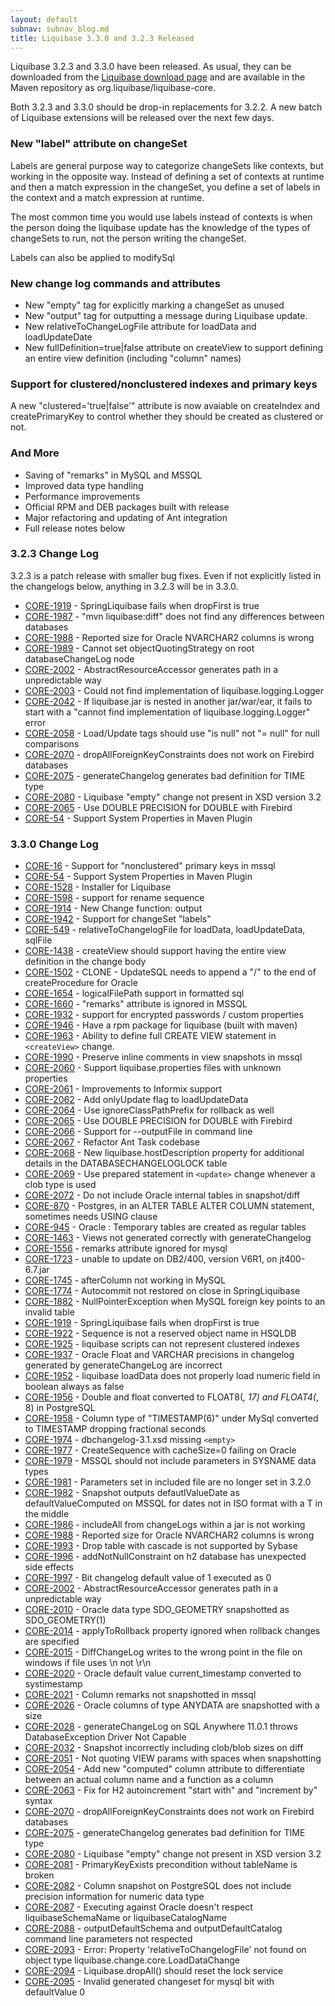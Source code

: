 ```yaml
---
layout: default
subnav: subnav_blog.md
title: Liquibase 3.3.0 and 3.2.3 Released
---
```



Liquibase 3.2.3 and 3.3.0 have been released. As usual, they can be downloaded from the <a href="http://liquibase.org/download">Liquibase download page</a> and are available in the Maven repository as org.liquibase/liquibase-core.


Both 3.2.3 and 3.3.0 should be drop-in replacements for 3.2.2. A new batch of Liquibase extensions will be released over the next few days.


### New "label" attribute on changeSet


Labels are general purpose way to categorize changeSets like contexts, but working in the opposite way. Instead of defining a set of contexts at runtime and then a match expression in the changeSet, you define a set of labels in the context and a match expression at runtime.


The most common time you would use labels instead of contexts is when the person doing the liquibase update has the knowledge of the types of changeSets to run, not the person writing the changeSet.


Labels can also be applied to modifySql


### New change log commands and attributes


- New "empty" tag for explicitly marking a changeSet as unused
- New "output" tag for outputting a message during Liquibase update.
- New relativeToChangeLogFile attribute for loadData and loadUpdateDate
- New fullDefinition=true\|false attribute on createView to support defining an entire view definition (including "column" names)

### Support for clustered/nonclustered indexes and primary keys

A new "clustered='true\|false'" attribute is now avaiable on createIndex and createPrimaryKey to control whether they should be created as clustered or not.

### And More

- Saving of "remarks" in MySQL and MSSQL
- Improved data type handling
- Performance improvements
- Official RPM and DEB packages built with release
- Major refactoring and updating of Ant integration
- Full release notes below

### 3.2.3 Change Log

3.2.3 is a patch release with smaller bug fixes. Even if not explicitly listed in the changelogs below, anything in 3.2.3 will be in 3.3.0.


- <a href="https://liquibase.jira.com/browse/CORE-1919">CORE-1919</a> - SpringLiquibase fails when dropFirst is true
- <a href="https://liquibase.jira.com/browse/CORE-1987">CORE-1987</a> - "mvn liquibase:diff" does not find any differences between databases
- <a href="https://liquibase.jira.com/browse/CORE-1988">CORE-1988</a> - Reported size for Oracle NVARCHAR2 columns is wrong
- <a href="https://liquibase.jira.com/browse/CORE-1989">CORE-1989</a> - Cannot set objectQuotingStrategy on root databaseChangeLog node
- <a href="https://liquibase.jira.com/browse/CORE-2002">CORE-2002</a> - AbstractResourceAccessor generates path in a unpredictable way
- <a href="https://liquibase.jira.com/browse/CORE-2003">CORE-2003</a> - Could not find implementation of liquibase.logging.Logger
- <a href="https://liquibase.jira.com/browse/CORE-2042">CORE-2042</a> - If liquibase.jar is nested in another jar/war/ear, it fails to start with a "cannot find implementation of liquibase.logging.Logger" error
- <a href="https://liquibase.jira.com/browse/CORE-2058">CORE-2058</a> - Load/Update tags should use "is null" not "= null" for null comparisons
- <a href="https://liquibase.jira.com/browse/CORE-2070">CORE-2070</a> - dropAllForeignKeyConstraints does not work on Firebird databases
- <a href="https://liquibase.jira.com/browse/CORE-2075">CORE-2075</a> - generateChangelog generates bad definition for TIME type
- <a href="https://liquibase.jira.com/browse/CORE-2080">CORE-2080</a> - Liquibase "empty" change not present in XSD version 3.2
- <a href="https://liquibase.jira.com/browse/CORE-2065">CORE-2065</a> - Use DOUBLE PRECISION for DOUBLE with Firebird
- <a href="https://liquibase.jira.com/browse/CORE-54">CORE-54</a> - Support System Properties in Maven Plugin


### 3.3.0 Change Log

- <a href="https://liquibase.jira.com/browse/CORE-16">CORE-16</a> - Support for "nonclustered" primary keys in mssql
- <a href="https://liquibase.jira.com/browse/CORE-54">CORE-54</a> - Support System Properties in Maven Plugin
- <a href="https://liquibase.jira.com/browse/CORE-1528">CORE-1528</a> - Installer for Liquibase
- <a href="https://liquibase.jira.com/browse/CORE-1598">CORE-1598</a> - support for rename sequence
- <a href="https://liquibase.jira.com/browse/CORE-1914">CORE-1914</a> - New Change function: output
- <a href="https://liquibase.jira.com/browse/CORE-1942">CORE-1942</a> - Support for changeSet "labels"
- <a href="https://liquibase.jira.com/browse/CORE-549">CORE-549</a> - relativeToChangelogFile for loadData, loadUpdateData, sqlFile
- <a href="https://liquibase.jira.com/browse/CORE-1438">CORE-1438</a> - createView should support having the entire view definition in the change body
- <a href="https://liquibase.jira.com/browse/CORE-1502">CORE-1502</a> - CLONE - UpdateSQL needs to append a "/" to the end of createProcedure for Oracle
- <a href="https://liquibase.jira.com/browse/CORE-1654">CORE-1654</a> - logicalFilePath support in formatted sql
- <a href="https://liquibase.jira.com/browse/CORE-1660">CORE-1660</a> - "remarks" attribute is ignored in MSSQL
- <a href="https://liquibase.jira.com/browse/CORE-1932">CORE-1932</a> - support for encrypted passwords / custom properties
- <a href="https://liquibase.jira.com/browse/CORE-1946">CORE-1946</a> - Have a rpm package for liquibase (built with maven)
- <a href="https://liquibase.jira.com/browse/CORE-1963">CORE-1963</a> - Ability to define full CREATE VIEW statement in `<createView>` change.
- <a href="https://liquibase.jira.com/browse/CORE-1990">CORE-1990</a> - Preserve inline comments in view snapshots in mssql
- <a href="https://liquibase.jira.com/browse/CORE-2060">CORE-2060</a> - Support liquibase.properties files with unknown properties
- <a href="https://liquibase.jira.com/browse/CORE-2061">CORE-2061</a> - Improvements to Informix support
- <a href="https://liquibase.jira.com/browse/CORE-2062">CORE-2062</a> - Add onlyUpdate flag to loadUpdateData
- <a href="https://liquibase.jira.com/browse/CORE-2064">CORE-2064</a> - Use ignoreClassPathPrefix for rollback as well
- <a href="https://liquibase.jira.com/browse/CORE-2065">CORE-2065</a> - Use DOUBLE PRECISION for DOUBLE with Firebird
- <a href="https://liquibase.jira.com/browse/CORE-2066">CORE-2066</a> - Support for --outputFile in command line
- <a href="https://liquibase.jira.com/browse/CORE-2067">CORE-2067</a> - Refactor Ant Task codebase
- <a href="https://liquibase.jira.com/browse/CORE-2068">CORE-2068</a> - New liquibase.hostDescription property for additional details in the DATABASECHANGELOGLOCK table
- <a href="https://liquibase.jira.com/browse/CORE-2069">CORE-2069</a> - Use prepared statement in `<update>` change whenever a clob type is used
- <a href="https://liquibase.jira.com/browse/CORE-2072">CORE-2072</a> - Do not include Oracle internal tables in snapshot/diff
- <a href="https://liquibase.jira.com/browse/CORE-870">CORE-870</a> - Postgres, in an ALTER TABLE ALTER COLUMN statement, sometimes needs USING clause
- <a href="https://liquibase.jira.com/browse/CORE-945">CORE-945</a> - Oracle : Temporary tables are created as regular tables
- <a href="https://liquibase.jira.com/browse/CORE-1463">CORE-1463</a> - Views not generated correctly with generateChangelog
- <a href="https://liquibase.jira.com/browse/CORE-1556">CORE-1556</a> - remarks attribute ignored for mysql
- <a href="https://liquibase.jira.com/browse/CORE-1723">CORE-1723</a> - unable to update on DB2/400, version V6R1, on jt400-6.7.jar
- <a href="https://liquibase.jira.com/browse/CORE-1745">CORE-1745</a> - afterColumn not working in MySQL
- <a href="https://liquibase.jira.com/browse/CORE-1774">CORE-1774</a> - Autocommit not restored on close in SpringLiquibase
- <a href="https://liquibase.jira.com/browse/CORE-1882">CORE-1882</a> - NullPointerException when MySQL foreign key points to an invalid table
- <a href="https://liquibase.jira.com/browse/CORE-1919">CORE-1919</a> - SpringLiquibase fails when dropFirst is true
- <a href="https://liquibase.jira.com/browse/CORE-1922">CORE-1922</a> - Sequence is not a reserved object name in HSQLDB
- <a href="https://liquibase.jira.com/browse/CORE-1925">CORE-1925</a> - liquibase scripts can not represent clustered indexes
- <a href="https://liquibase.jira.com/browse/CORE-1937">CORE-1937</a> - Oracle Float and VARCHAR precisions in changelog generated by generateChangeLog are incorrect
- <a href="https://liquibase.jira.com/browse/CORE-1952">CORE-1952</a> - liquibase loadData does not properly load numeric field in boolean always as false
- <a href="https://liquibase.jira.com/browse/CORE-1956">CORE-1956</a> - Double and float converted to FLOAT8(*, 17) and FLOAT4(*, 8) in PostgreSQL
- <a href="https://liquibase.jira.com/browse/CORE-1958">CORE-1958</a> - Column type of "TIMESTAMP(6)" under MySql converted to TIMESTAMP dropping fractional seconds
- <a href="https://liquibase.jira.com/browse/CORE-1974">CORE-1974</a> - dbchangelog-3.1.xsd missing `<empty>`
- <a href="https://liquibase.jira.com/browse/CORE-1977">CORE-1977</a> - CreateSequence with cacheSize=0 failing on Oracle
- <a href="https://liquibase.jira.com/browse/CORE-1979">CORE-1979</a> - MSSQL should not include parameters in SYSNAME data types
- <a href="https://liquibase.jira.com/browse/CORE-1981">CORE-1981</a> - Parameters set in included file are no longer set in 3.2.0
- <a href="https://liquibase.jira.com/browse/CORE-1982">CORE-1982</a> - Snapshot outputs defautlValueDate as defaultValueComputed on MSSQL for dates not in ISO format with a T in the middle
- <a href="https://liquibase.jira.com/browse/CORE-1986">CORE-1986</a> - includeAll from changeLogs within a jar is not working
- <a href="https://liquibase.jira.com/browse/CORE-1988">CORE-1988</a> - Reported size for Oracle NVARCHAR2 columns is wrong
- <a href="https://liquibase.jira.com/browse/CORE-1993">CORE-1993</a> - Drop table with cascade is not supported by Sybase
- <a href="https://liquibase.jira.com/browse/CORE-1996">CORE-1996</a> - addNotNullConstraint on h2 database has unexpected side effects
- <a href="https://liquibase.jira.com/browse/CORE-1997">CORE-1997</a> - Bit changelog default value of 1 executed as 0
- <a href="https://liquibase.jira.com/browse/CORE-2002">CORE-2002</a> - AbstractResourceAccessor generates path in a unpredictable way
- <a href="https://liquibase.jira.com/browse/CORE-2010">CORE-2010</a> - Oracle data type SDO_GEOMETRY snapshotted as SDO_GEOMETRY(1)
- <a href="https://liquibase.jira.com/browse/CORE-2014">CORE-2014</a> - applyToRollback property ignored when rollback changes are specified
- <a href="https://liquibase.jira.com/browse/CORE-2015">CORE-2015</a> - DiffChangeLog writes to the wrong point in the file on windows if file uses \n not \r\n
- <a href="https://liquibase.jira.com/browse/CORE-2020">CORE-2020</a> - Oracle default value current_timestamp converted to systimestamp
- <a href="https://liquibase.jira.com/browse/CORE-2021">CORE-2021</a> - Column remarks not snapshotted in mssql
- <a href="https://liquibase.jira.com/browse/CORE-2026">CORE-2026</a> - Oracle columns of type ANYDATA are snapshotted with a size
- <a href="https://liquibase.jira.com/browse/CORE-2028">CORE-2028</a> - generateChangeLog on SQL Anywhere 11.0.1 throws DatabaseException Driver Not Capable
- <a href="https://liquibase.jira.com/browse/CORE-2032">CORE-2032</a> - Snapshot incorrectly including clob/blob sizes on diff
- <a href="https://liquibase.jira.com/browse/CORE-2051">CORE-2051</a> - Not quoting VIEW params with spaces when snapshotting
- <a href="https://liquibase.jira.com/browse/CORE-2054">CORE-2054</a> - Add new "computed" column attribute to differentiate between an actual column name and a function as a column
- <a href="https://liquibase.jira.com/browse/CORE-2063">CORE-2063</a> - Fix for H2 autoincrement "start with" and "increment by" syntax
- <a href="https://liquibase.jira.com/browse/CORE-2070">CORE-2070</a> - dropAllForeignKeyConstraints does not work on Firebird databases
- <a href="https://liquibase.jira.com/browse/CORE-2075">CORE-2075</a> - generateChangelog generates bad definition for TIME type
- <a href="https://liquibase.jira.com/browse/CORE-2080">CORE-2080</a> - Liquibase "empty" change not present in XSD version 3.2
- <a href="https://liquibase.jira.com/browse/CORE-2081">CORE-2081</a> - PrimaryKeyExists precondition without tableName is broken
- <a href="https://liquibase.jira.com/browse/CORE-2082">CORE-2082</a> - Column snapshot on PostgreSQL does not include precision information for numeric data type
- <a href="https://liquibase.jira.com/browse/CORE-2087">CORE-2087</a> - Executing against Oracle doesn't respect liquibaseSchemaName or liquibaseCatalogName
- <a href="https://liquibase.jira.com/browse/CORE-2088">CORE-2088</a> - outputDefaultSchema and outputDefaultCatalog command line parameters not respected
- <a href="https://liquibase.jira.com/browse/CORE-2093">CORE-2093</a> - Error: Property 'relativeToChangelogFile' not found on object type liquibase.change.core.LoadDataChange
- <a href="https://liquibase.jira.com/browse/CORE-2094">CORE-2094</a> - Liquibase.dropAll() should reset the lock service
- <a href="https://liquibase.jira.com/browse/CORE-2095">CORE-2095</a> - Invalid generated changeset for mysql bit with defaultValue 0




